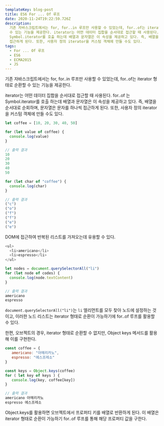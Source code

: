 ```yaml
---
templateKey: blog-post
title: ES6 For ... Of 루프
date: 2020-11-24T19:22:59.726Z
description:
  기존 자바스크립트에서는 for, for..in 루프만 사용할 수 있었는데, for..of는 iterator 형태로 순환할
  수 있는 기능을 제공한다. iterator는 어떤 데이터 집합을 순서대로 접근할 때 사용된다. for..of 는
  Symbol.iterator를 호출 하는데 배열과 문자열은 이 속성을 제공하고 있다. 즉, 배열을 순서대로 순회하며, 문자열은 문자를 하나씩
  접근하게 된다. 또한, 사용자 정의 iterator을 커스텀 객체에 만들 수도 있다.
tags:
  - For ... Of 루프
  - ES6
  - ECMA2015
  - JS
---
```


기존 자바스크립트에서는 for, for..in 루프만 사용할 수 있었는데, for..of는 iterator 형태로 순환할 수 있는 기능을 제공한다.

iterator는 어떤 데이터 집합을 순서대로 접근할 때 사용된다. for..of 는 Symbol.iterator를 호출 하는데 배열과 문자열은 이 속성을 제공하고 있다. 즉, 배열을 순서대로 순회하며, 문자열은 문자를 하나씩 접근하게 된다. 또한, 사용자 정의 iterator을 커스텀 객체에 만들 수도 있다.

```javascript
let coffee = [10, 20, 30, 40, 50]

for (let value of coffee) {
  console.log(value)
}

// 출력 결과
10
20
30
40
50
```

```javascript
for (let char of "coffee") {
  console.log(char)
}

// 출력 결과
("c")
("o")
("f")
("f")
("e")
("e")
```

DOM에 접근하여 반복된 리스트를 가져오는데 유용할 수 있다.

```javascript
<ul>
  <li>americano</li>
  <li>espresso</li>
</ul>

let nodes = document.querySelectorAll("li")
for (let node of codes) {
  console.log(node.textContent)
}

// 출력 결과
americano
espresso
```

`document.querySelectorAll("li")`는 `li` 엘리먼트를 모두 찾아 노드에 설정하는 것이고, 이러한 노드 리스트는 iterator 형태로 순환이 가능하기에 for..of 루프를 활용할 수 있다.

한편, 오브젝트의 경우, iterator 형태로 순환할 수 없지만, Object keys 메서드를 활용해 이를 구현한다.

```javascript
const coffee = {
   americano: "아메리카노",
   espresso: "에스프레소"
}

const keys = Object.keys(coffee)
for ( let key of keys ) {
   console.log(key, coffee[key])
}

// 출력 결과
americano 아메리카노
espresso 에스프레소
```

Object.keys를 활용하면 오브젝트에서 프로퍼티 키를 배열로 반환하게 된다. 이 배열은 iterator 형태로 순환이 가능하기 for..of 루프를 통해 해당 프로퍼티 값을 구한다.
